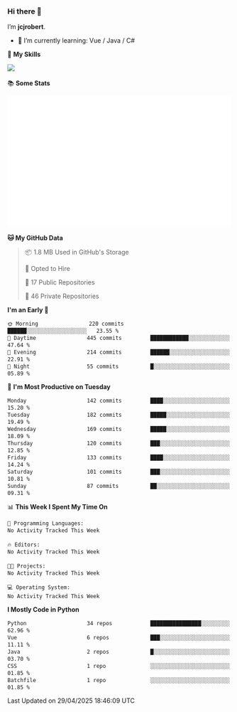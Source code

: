 ### Hi there 👋

I’m **jcjrobert**.

- 🌱 I’m currently learning: Vue / Java / C#

🌟 **My Skills**

![](https://img.shields.io/badge/-Python-3e74a2?style=flat-square&logo=Python&logoColor=fff)

📚 **Some Stats**

![](https://github.com/jcjrobert/github-stats/blob/master/generated/overview.svg)

<!--START_SECTION:waka-->
**🐱 My GitHub Data** 

> 📦 1.8 MB Used in GitHub's Storage 
 > 
> 💼 Opted to Hire
 > 
> 📜 17 Public Repositories 
 > 
> 🔑 46 Private Repositories 
 > 
**I'm an Early 🐤** 

```text
🌞 Morning                220 commits         ██████░░░░░░░░░░░░░░░░░░░   23.55 % 
🌆 Daytime                445 commits         ████████████░░░░░░░░░░░░░   47.64 % 
🌃 Evening                214 commits         ██████░░░░░░░░░░░░░░░░░░░   22.91 % 
🌙 Night                  55 commits          █░░░░░░░░░░░░░░░░░░░░░░░░   05.89 % 
```
📅 **I'm Most Productive on Tuesday** 

```text
Monday                   142 commits         ████░░░░░░░░░░░░░░░░░░░░░   15.20 % 
Tuesday                  182 commits         █████░░░░░░░░░░░░░░░░░░░░   19.49 % 
Wednesday                169 commits         █████░░░░░░░░░░░░░░░░░░░░   18.09 % 
Thursday                 120 commits         ███░░░░░░░░░░░░░░░░░░░░░░   12.85 % 
Friday                   133 commits         ████░░░░░░░░░░░░░░░░░░░░░   14.24 % 
Saturday                 101 commits         ███░░░░░░░░░░░░░░░░░░░░░░   10.81 % 
Sunday                   87 commits          ██░░░░░░░░░░░░░░░░░░░░░░░   09.31 % 
```


📊 **This Week I Spent My Time On** 

```text
💬 Programming Languages: 
No Activity Tracked This Week

🔥 Editors: 
No Activity Tracked This Week

🐱‍💻 Projects: 
No Activity Tracked This Week

💻 Operating System: 
No Activity Tracked This Week
```

**I Mostly Code in Python** 

```text
Python                   34 repos            ████████████████░░░░░░░░░   62.96 % 
Vue                      6 repos             ███░░░░░░░░░░░░░░░░░░░░░░   11.11 % 
Java                     2 repos             █░░░░░░░░░░░░░░░░░░░░░░░░   03.70 % 
CSS                      1 repo              ░░░░░░░░░░░░░░░░░░░░░░░░░   01.85 % 
Batchfile                1 repo              ░░░░░░░░░░░░░░░░░░░░░░░░░   01.85 % 
```




 Last Updated on 29/04/2025 18:46:09 UTC
<!--END_SECTION:waka-->
